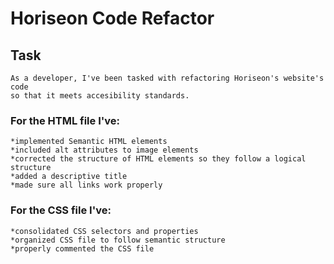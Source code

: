 # Horiseon Code Refactor

## Task
    As a developer, I've been tasked with refactoring Horiseon's website's code 
    so that it meets accesibility standards.

### For the HTML file I've:
    *implemented Semantic HTML elements
    *included alt attributes to image elements
    *corrected the structure of HTML elements so they follow a logical structure
    *added a descriptive title
    *made sure all links work properly

### For the CSS file I've:
    *consolidated CSS selectors and properties
    *organized CSS file to follow semantic structure
    *properly commented the CSS file